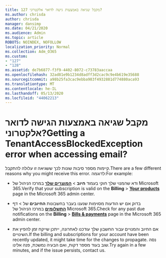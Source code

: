 ```yaml
---
title: 127 מקבל שגיאה באמצעות גישה לדואר אלקטרוני?
ms.author: chrisda
author: chrisda
manager: dansimp
ms.date: 04/21/2020
ms.audience: Admin
ms.topic: article
ROBOTS: NOINDEX, NOFOLLOW
localization_priority: Normal
ms.collection: Adm_O365
ms.custom:
- "127"
- "128"
ms.assetid: de7b6877-f3f9-4402-8072-c73783aaccaa
ms.openlocfilehash: 32ad81e9b1234d8adff3d2cac9c9e4b619e35688
ms.sourcegitcommit: a98b25fa3cac9ebba983f4932881d774880aca93
ms.translationtype: MT
ms.contentlocale: he-IL
ms.lasthandoff: 05/13/2020
ms.locfileid: "44062213"
---
```

# <a name="getting-a-tenantaccessblockedexception-error-when-accessing-email"></a><span data-ttu-id="21313-102">מקבל שגיאה באמצעות הגישה לדואר אלקטרוני?</span><span class="sxs-lookup"><span data-stu-id="21313-102">Getting a TenantAccessBlockedException error when accessing email?</span></span>

<span data-ttu-id="21313-103">קיימות מספר סיבות שונות לכך ששגיאה זו עלולה להתקבל.</span><span class="sxs-lookup"><span data-stu-id="21313-103">There are a few different reasons why you might receive this error.</span></span> <span data-ttu-id="21313-104">לדוגמה:</span><span class="sxs-lookup"><span data-stu-id="21313-104">For example:</span></span>

- <span data-ttu-id="21313-105">ודא שהמנוי שלך חוקי בעמוד **חיוב** \> **[המוצרים שלך](https://portal.office.com/adminportal/home#/subscriptions)** במרכז הניהול של Microsoft 365.</span><span class="sxs-lookup"><span data-stu-id="21313-105">Verify that your subscription is valid on the **Billing** \> **[Your products](https://portal.office.com/adminportal/home#/subscriptions)** page in the Microsoft 365 admin center.</span></span>

- <span data-ttu-id="21313-106">בדוק אם יש הודעות מסוימות שנענו בעבר בחשבונות **החיובים** של \> דף **[התשלומים](https://portal.office.com/adminportal/home#/billoverview)** במרכז הניהול של Microsoft 365.</span><span class="sxs-lookup"><span data-stu-id="21313-106">Check for any past due notifications on the **Billing** \> **[Bills & payments](https://portal.office.com/adminportal/home#/billoverview)** page in the Microsoft 365 admin center.</span></span>

- <span data-ttu-id="21313-107">אם החיוב והמנויים עבור החשבון שלך עודכנו לאחרונה, ייתכן שייקח זמן להפיץ את השינויים.</span><span class="sxs-lookup"><span data-stu-id="21313-107">If the billing and subscriptions for your account have been recently updated, it might take time for the changes to propagate.</span></span> <span data-ttu-id="21313-108">נסה שוב בעוד מספר דקות, ואם הבעיה נמשכת, פנה אלינו.</span><span class="sxs-lookup"><span data-stu-id="21313-108">Try again in a few minutes, and if the issue persists, contact us.</span></span>
